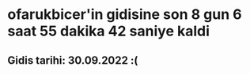 # ofarukbicer'in gidisine son 8 gun 6 saat 55 dakika 42 saniye kaldi

## Gidis tarihi: 30.09.2022 :(